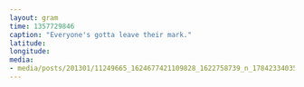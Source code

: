 ```yaml
---
layout: gram
time: 1357729846
caption: "Everyone's gotta leave their mark."
latitude: 
longitude: 
media:
- media/posts/201301/11249665_1624677421109828_1622758739_n_17842334035000351.jpg
---
```

